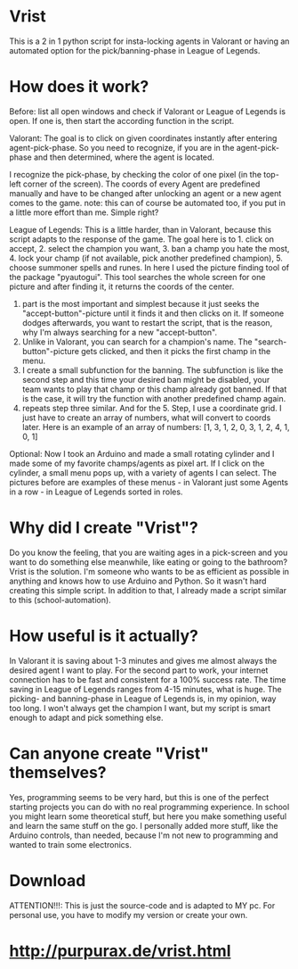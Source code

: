 # Vrist
This is a 2 in 1 python script for insta-locking agents in Valorant or having an automated option for the pick/banning-phase in League of Legends.

# How does it work?
Before: list all open windows and check if Valorant or League of Legends is open. If one is, then start the according function in the script.

Valorant: The goal is to click on given coordinates instantly after entering agent-pick-phase. So you need to recognize, if you are in the agent-pick-phase and then determined, where the agent is located.

I recognize the pick-phase, by checking the color of one pixel (in the top-left corner of the screen). The coords of every Agent are predefined manually and have to be changed after unlocking an agent or a new agent comes to the game. note: this can of course be automated too, if you put in a little more effort than me. Simple right?


League of Legends: This is a little harder, than in Valorant, because this script adapts to the response of the game. The goal here is to 1. click on accept, 2. select the champion you want, 3. ban a champ you hate the most, 4. lock your champ (if not available, pick another predefined champion), 5. choose summoner spells and runes. In here I used the picture finding tool of the package "pyautogui". This tool searches the whole screen for one picture and after finding it, it returns the coords of the center.

1. part is the most important and simplest because it just seeks the "accept-button"-picture until it finds it and then clicks on it. If someone dodges afterwards, you want to restart the script, that is the reason, why I'm always searching for a new "accept-button".
2. Unlike in Valorant, you can search for a champion's name. The "search-button"-picture gets clicked, and then it picks the first champ in the menu.
3. I create a small subfunction for the banning. The subfunction is like the second step and this time your desired ban might be disabled, your team wants to play that champ or this champ already got banned. If that is the case, it will try the function with another predefined champ again.
4. repeats step three similar.
And for the 5. Step, I use a coordinate grid. I just have to create an array of numbers, what will convert to coords later. Here is an example of an array of numbers: [1, 3, 1, 2, 0, 3, 1, 2, 4, 1, 0, 1]
 
Optional: Now I took an Arduino and made a small rotating cylinder and I made some of my favorite champs/agents as pixel art. If I click on the cylinder, a small menu pops up, with a variety of agents I can select. The pictures before are examples of these menus - in Valorant just some Agents in a row - in League of Legends sorted in roles.

# Why did I create "Vrist"?
Do you know the feeling, that you are waiting ages in a pick-screen and you want to do something else meanwhile, like eating or going to the bathroom? Vrist is the solution. I'm someone who wants to be as efficient as possible in anything and knows how to use Arduino and Python. So it wasn't hard creating this simple script. In addition to that, I already made a script similar to this (school-automation).
# How useful is it actually?
In Valorant it is saving about 1-3 minutes and gives me almost always the desired agent I want to play. For the second part to work, your internet connection has to be fast and consistent for a 100% success rate. The time saving in League of Legends ranges from 4-15 minutes, what is huge. The picking- and banning-phase in League of Legends is, in my opinion, way too long. I won't always get the champion I want, but my script is smart enough to adapt and pick something else.
# Can anyone create "Vrist" themselves?
Yes, programming seems to be very hard, but this is one of the perfect starting projects you can do with no real programming experience. In school you might learn some theoretical stuff, but here you make something useful and learn the same stuff on the go. I personally added more stuff, like the Arduino controls, than needed, because I'm not new to programming and wanted to train some electronics.
# Download
ATTENTION!!!: This is just the source-code and is adapted to MY pc. For personal use, you have to modify my version or create your own.

# http://purpurax.de/vrist.html
